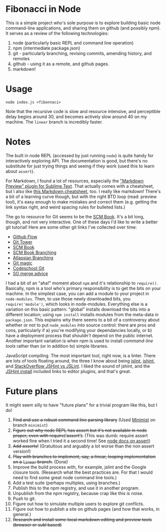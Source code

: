 Fibonacci in Node
===========================

This is a simple project who's sole purpose is to explore building basic node command-line applications, and sharing them on github (and possibly npm). It serves as a review of the following technologies:

1. node (particularly basic REPL and command line operation)
2. npm (intermediate package.json)
3. git - particularly branching, revising commits, amending history, and remotes
4. github - using it as a remote, and github pages.
5. markdown!
 
# Usage
```
node index.js <fibonnaci>
```

Note that the recursive code is slow and resource intensive, and perceptible delay begins around 30, and becomes actively slow around 40 on my machine. The `linear` branch is incredibly faster.


Notes
===========================
The built in node REPL (accessed by just running `node`) is quite handy for interactively exploring API. The documentation is good, but there's no substitute for just trying things and seeing if they work (used this to learn about `assert`).

For Markdown, I found a lot of resources, especially the ["Markdown Preview" plugin for Sublime Text](https://github.com/revolunet/sublimetext-markdown-preview). That actually comes with a cheatsheet, but I also like [this Markdown cheatsheet](https://github.com/adam-p/markdown-here/wiki/Markdown-Cheatsheet), too. I really like markdown! There's a bit of a learning curve though, but with the right BTD loop (read: preview tool), it's easy enough to make mistakes and correct them (e.g. getting the link syntax right, and weird spacing rules for bulleted lists.)

The go to resource for Git seems to be the [SCM Book][]. It's a bit long, though, and not very interactive. One of these days I'd like to write a better git tutorial! Here are some other git links I've collected over time:

 - [Github Flow][]
 - [Git Tower][]
 - [SCM Book][]
 - [SCM Book Branching][]
 - [Atlassian Branching][]
 - [Git magic][]
 - [Codeschool Git][]
 - [SO merge advice][]

[Github Flow]: http://scottchacon.com/2011/08/31/github-flow.html
[Git Tower]: http://www.git-tower.com/
[SCM Book]: http://git-scm.com/book/en/Git-Basics-Undoing-Things
[SCM Book Branching]: http://www.git-scm.com/book/en/Git-Branching-Basic-Branching-and-Merging
[Atlassian Branching]: https://www.atlassian.com/git/tutorial/git-branches#!branch
[Git magic]: http://www-cs-students.stanford.edu/~blynn/gitmagic/ch04.html
[Codeschool Git]: https://www.codeschool.com/courses/git-real
[SO merge advice]: http://stackoverflow.com/questions/161813/how-do-i-fix-merge-conflicts-in-git

I had a bit of an "aha!" moment about `npm` and it's relationship to `require()`. Basically, npm is a tool who's primary responsibility is to get the bits on your machine. In the simplest case, you can add a module to your project in `node-modules`. Then, to use those newly downloaded bits, you `require('module')`, which looks in node-modules. Everything else is a variation on this basic pattern: "global" installs download the bits into a different location; using `npm install` installs modules from the meta-data in `package.json`. This explains why there seems to a bit of a controversy about whether or not to put `node_modules` into source control: there are pros and cons, particularly if a) you're modifying your dependancies locally, or b) have a deployment process that *shouldn't* depend on the public internet. Another important variation is when npm is used to install *command-line tools* rather than (or in addition to) simple libraries.

JavaScript compiling. The most important tool, right now, is a linter. There are lots of tools floating around, the three I know about being [jslint][JSHint], [jshint][JSHint], and [StackOverflow JSHint vs JSLint][]. I liked the sound of jshint, and the [JSHint install][] included links to editor plugins, and that's great.

[JSHint]: http://www.jshint.com/
[JSHint install]: http://www.jshint.com/install/
[JSLint]: http://jslint.com/
[StackOverflow JSHint vs JSLint]: http://stackoverflow.com/questions/6803305/should-i-use-jslint-or-jshint-javascript-validation/10763615#10763615
[Facebook Jest]: https://github.com/facebook/jest


Future plans
===========================

It might seem silly to have "future plans" for a trivial program like this, but I do!

1. ~~Find and use a robust command line parsing library~~ (Used [Minimist](https://www.npmjs.org/package/minimist) on branch `minimist`)
2. ~~Figure out why node REPL has assert but it's not available in node proper, even with require('assert').~~ (This was dumb: require assert worked fine when I tried it a second time! See [node docs on assert](http://nodejs.org/api/assert.html))
3. ~~Add asserts!~~ (Gratuitous and arguably a lot worse than the non assert version!)
4. ~~Play with branches to implement, say, a linear, looping implementation on a `linear` branch.~~ (Done)
5. Improve the build process with, for example, jslint and the Google closure tools. (Research what the best practices are. For that I would need to find some great node command line tools.)
6. Add a test suite (perhaps multiples, using branches.)
7. Publish this to the npm registry, and use it in another program.
8. Unpublish from the npm registry, because crap like this is noise.
9. Push to git.
10. Figure out how to simulate multiple users to explore git conflicts.
11. Figure out how to publish a site on github pages (and how that works, in general.)
12. ~~Research and install some local markdown editing and preview tools (browser or subl based)~~

